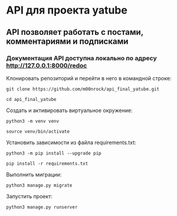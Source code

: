 # API для проекта yatube
## API позволяет работать с постами, комментариями и подписками

### Документация API доступна локально по адресу http://127.0.0.1:8000/redoc


Клонировать репозиторий и перейти в него в командной строке:

```
git clone https://github.com/m00nrock/api_final_yatube.git
```

```
cd api_final_yatube
```

Cоздать и активировать виртуальное окружение:

```
python3 -m venv venv
```

```
source venv/bin/activate
```

Установить зависимости из файла requirements.txt:

```
python3 -m pip install --upgrade pip
```

```
pip install -r requirements.txt
```

Выполнить миграции:

```
python3 manage.py migrate
```

Запустить проект:

```
python3 manage.py runserver
```